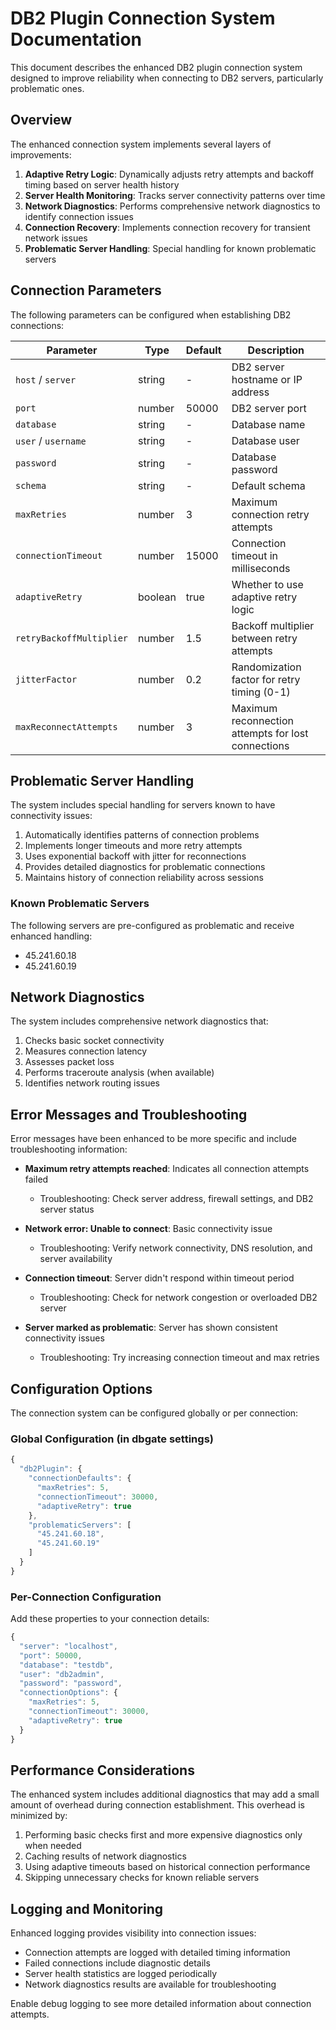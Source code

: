 # DB2 Plugin Connection System Documentation

This document describes the enhanced DB2 plugin connection system designed to improve reliability when connecting to DB2 servers, particularly problematic ones.

## Overview

The enhanced connection system implements several layers of improvements:

1. **Adaptive Retry Logic**: Dynamically adjusts retry attempts and backoff timing based on server health history
2. **Server Health Monitoring**: Tracks server connectivity patterns over time
3. **Network Diagnostics**: Performs comprehensive network diagnostics to identify connection issues
4. **Connection Recovery**: Implements connection recovery for transient network issues
5. **Problematic Server Handling**: Special handling for known problematic servers

## Connection Parameters

The following parameters can be configured when establishing DB2 connections:

| Parameter | Type | Default | Description |
|-----------|------|---------|-------------|
| `host` / `server` | string | - | DB2 server hostname or IP address |
| `port` | number | 50000 | DB2 server port |
| `database` | string | - | Database name |
| `user` / `username` | string | - | Database user |
| `password` | string | - | Database password |
| `schema` | string | - | Default schema |
| `maxRetries` | number | 3 | Maximum connection retry attempts |
| `connectionTimeout` | number | 15000 | Connection timeout in milliseconds |
| `adaptiveRetry` | boolean | true | Whether to use adaptive retry logic |
| `retryBackoffMultiplier` | number | 1.5 | Backoff multiplier between retry attempts |
| `jitterFactor` | number | 0.2 | Randomization factor for retry timing (0-1) |
| `maxReconnectAttempts` | number | 3 | Maximum reconnection attempts for lost connections |

## Problematic Server Handling

The system includes special handling for servers known to have connectivity issues:

1. Automatically identifies patterns of connection problems
2. Implements longer timeouts and more retry attempts
3. Uses exponential backoff with jitter for reconnections
4. Provides detailed diagnostics for problematic connections
5. Maintains history of connection reliability across sessions

### Known Problematic Servers

The following servers are pre-configured as problematic and receive enhanced handling:
- 45.241.60.18
- 45.241.60.19

## Network Diagnostics

The system includes comprehensive network diagnostics that:

1. Checks basic socket connectivity
2. Measures connection latency
3. Assesses packet loss
4. Performs traceroute analysis (when available)
5. Identifies network routing issues

## Error Messages and Troubleshooting

Error messages have been enhanced to be more specific and include troubleshooting information:

- **Maximum retry attempts reached**: Indicates all connection attempts failed
  - Troubleshooting: Check server address, firewall settings, and DB2 server status
  
- **Network error: Unable to connect**: Basic connectivity issue
  - Troubleshooting: Verify network connectivity, DNS resolution, and server availability
  
- **Connection timeout**: Server didn't respond within timeout period
  - Troubleshooting: Check for network congestion or overloaded DB2 server
  
- **Server marked as problematic**: Server has shown consistent connectivity issues
  - Troubleshooting: Try increasing connection timeout and max retries

## Configuration Options

The connection system can be configured globally or per connection:

### Global Configuration (in dbgate settings)

```javascript
{
  "db2Plugin": {
    "connectionDefaults": {
      "maxRetries": 5,
      "connectionTimeout": 30000,
      "adaptiveRetry": true
    },
    "problematicServers": [
      "45.241.60.18",
      "45.241.60.19"
    ]
  }
}
```

### Per-Connection Configuration

Add these properties to your connection details:

```javascript
{
  "server": "localhost",
  "port": 50000,
  "database": "testdb",
  "user": "db2admin",
  "password": "password",
  "connectionOptions": {
    "maxRetries": 5,
    "connectionTimeout": 30000,
    "adaptiveRetry": true
  }
}
```

## Performance Considerations

The enhanced system includes additional diagnostics that may add a small amount of overhead during connection establishment. This overhead is minimized by:

1. Performing basic checks first and more expensive diagnostics only when needed
2. Caching results of network diagnostics
3. Using adaptive timeouts based on historical connection performance
4. Skipping unnecessary checks for known reliable servers

## Logging and Monitoring

Enhanced logging provides visibility into connection issues:

- Connection attempts are logged with detailed timing information
- Failed connections include diagnostic details
- Server health statistics are logged periodically
- Network diagnostics results are available for troubleshooting

Enable debug logging to see more detailed information about connection attempts.
